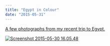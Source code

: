 ```yaml
---
title: "Egypt in Colour"
date: "2015-05-31"
---
```


[A few photographs from my recent trip to Egypt.](https://www.flickr.com/gp/92351128@N00/g5o4Bc)

[![Screenshot 2015-05-30 16.05.48](http://slave27.local/andy/wp-content/uploads/sites/2/2015/05/Screenshot-2015-05-30-16.05.48.png)](https://www.flickr.com/gp/92351128@N00/g5o4Bc)
